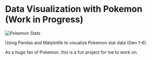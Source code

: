# Data Visualization with Pokemon (Work in Progress)

![Pokemon Stats](https://img.rankedboost.com/wp-content/uploads/2018/10/Pokemon-Lets-Go-Stats.jpg)

Using Pandas and Matplotlib to visualize Pokemon stat data (Gen 1-6).

As a huge fan of Pokemon, this is a fun project for me to work on.
